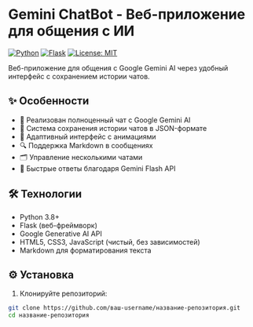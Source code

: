 # Gemini ChatBot - Веб-приложение для общения с ИИ

[![Python](https://img.shields.io/badge/Python-3.8+-blue.svg)](https://python.org)
[![Flask](https://img.shields.io/badge/Flask-2.0+-green.svg)](https://flask.palletsprojects.com/)
[![License: MIT](https://img.shields.io/badge/License-MIT-yellow.svg)](https://opensource.org/licenses/MIT)

Веб-приложение для общения с Google Gemini AI через удобный интерфейс с сохранением истории чатов.


## ✨ Особенности

- 💬 Реализован полноценный чат с Google Gemini AI
- 📁 Система сохранения истории чатов в JSON-формате
- 🎨 Адаптивный интерфейс с анимациями
- 🔍 Поддержка Markdown в сообщениях
- 🗂️ Управление несколькими чатами
- 🚀 Быстрые ответы благодаря Gemini Flash API

## 🛠️ Технологии

- Python 3.8+
- Flask (веб-фреймворк)
- Google Generative AI API
- HTML5, CSS3, JavaScript (чистый, без зависимостей)
- Markdown для форматирования текста

## ⚙️ Установка

1. Клонируйте репозиторий:
```bash
git clone https://github.com/ваш-username/название-репозитория.git
cd название-репозитория
